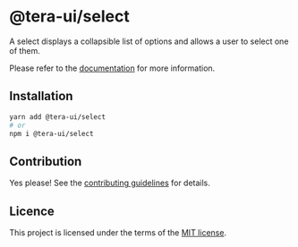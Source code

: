 # @tera-ui/select

A select displays a collapsible list of options and allows a user to select one of them.

Please refer to the [documentation](https://nextui.org/docs/components/select) for more information.

## Installation

```sh
yarn add @tera-ui/select
# or
npm i @tera-ui/select
```

## Contribution

Yes please! See the
[contributing guidelines](https://github.com/hieumau12/tera-ui/blob/master/CONTRIBUTING.md)
for details.

## Licence

This project is licensed under the terms of the
[MIT license](https://github.com/hieumau12/tera-ui/blob/master/LICENSE).
